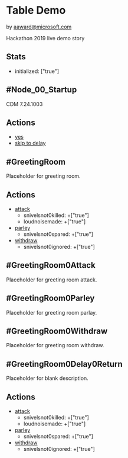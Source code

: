 # Table Demo
by aaward@microsoft.com

Hackathon 2019 live demo story


## Stats
* initialized: ["true"]

## #Node_00_Startup
  CDM 7.24.1003

## Actions
* [yes](#GreetingRoom)
* [skip to delay](#GreetingRoom0Delay0Return)

## #GreetingRoom
Placeholder for greeting room.

## Actions
* [attack](#GreetingRoom0Attack)
    * snivelsnot0killed:   +["true"]
    * loudnoisemade:       +["true"]
* [parley](#GreetingRoom0Parley)
    * snivelsnot0spared:   +["true"]
* [withdraw](#GreetingRoom0Withdraw)
    * snivelsnot0ignored:  +["true"]

## #GreetingRoom0Attack
Placeholder for greeting room attack.

## #GreetingRoom0Parley
Placeholder for greeting room parlay.

## #GreetingRoom0Withdraw
Placeholder for greeting room withdraw.

## #GreetingRoom0Delay0Return
Placeholder for blank description.

## Actions
* [attack](#GreetingRoom0Attack)
    * snivelsnot0killed:   +["true"]
    * loudnoisemade:       +["true"]
* [parley](#GreetingRoom0Parley)
    * snivelsnot0spared:   +["true"]
* [withdraw](#GreetingRoom0Withdraw)
    * snivelsnot0ignored:  +["true"]
